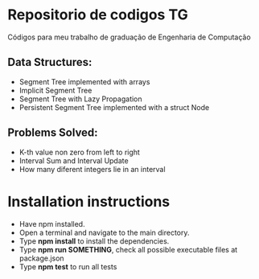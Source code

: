 # Repositorio de codigos TG
Códigos para meu trabalho de graduação de Engenharia de Computação
## Data Structures:
- Segment Tree implemented with arrays
- Implicit Segment Tree
- Segment Tree with Lazy Propagation
- Persistent Segment Tree implemented with a struct Node

## Problems Solved:
- K-th value non zero from left to right
- Interval Sum and Interval Update
- How many diferent integers lie in an interval

# Installation instructions

- Have npm installed.
- Open a terminal and navigate to the main directory.
- Type **npm install** to install the dependencies.
- Type **npm run SOMETHING**, check all possible executable files at package.json
- Type **npm test** to run all tests

